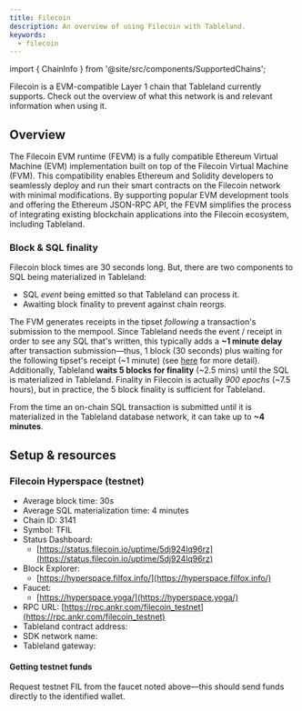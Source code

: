 ```yaml
---
title: Filecoin
description: An overview of using Filecoin with Tableland.
keywords:
  - filecoin
---
```


import { ChainInfo } from '@site/src/components/SupportedChains';

Filecoin is a EVM-compatible Layer 1 chain that Tableland currently supports. Check out the overview of what this network is and relevant information when using it.

## Overview

The Filecoin EVM runtime (FEVM) is a fully compatible Ethereum Virtual Machine (EVM) implementation built on top of the Filecoin Virtual Machine (FVM). This compatibility enables Ethereum and Solidity developers to seamlessly deploy and run their smart contracts on the Filecoin network with minimal modifications. By supporting popular EVM development tools and offering the Ethereum JSON-RPC API, the FEVM simplifies the process of integrating existing blockchain applications into the Filecoin ecosystem, including Tableland.

### Block & SQL finality

Filecoin block times are 30 seconds long. But, there are two components to SQL being materialized in Tableland:

- SQL _event_ being emitted so that Tableland can process it.
- Awaiting block finality to prevent against chain reorgs.

The FVM generates receipts in the tipset _following_ a transaction's submission to the mempool. Since Tableland needs the event / receipt in order to see any SQL that's written, this typically adds a **~1 minute delay** after transaction submission—thus, 1 block (30 seconds) plus waiting for the following tipset's receipt (~1 minute) (see [here](https://docs.filecoin.io/smart-contracts/developing-contracts/best-practices/#consistently-generating-transaction-receipts) for more detail). Additionally, Tableland **waits 5 blocks for finality** (~2.5 mins) until the SQL is materialized in Tableland. Finality in Filecoin is actually _900 epochs_ (~7.5 hours), but in practice, the 5 block finality is sufficient for Tableland.

From the time an on-chain SQL transaction is submitted until it is materialized in the Tableland database network, it can take up to **~4 minutes**.

## Setup & resources

<!-- ### Filecoin (mainnet)

- Average block time: 30s
- Average SQL materialization time: 4 minutes
- Chain ID: 314
- Symbol: FIL
- Status Dashboard:
  - [https://status.filecoin.io/](https://status.filecoin.io/)
- Block Explorer:
  - [https://filfox.info](https://filfox.info)
- RPC URL: [https://rpc.ankr.com/filecoin](https://rpc.ankr.com/filecoin)
- Tableland contract address: <ChainInfo chain='filecoin' info='contractAddress' />
- SDK network name: <ChainInfo chain='filecoin' info='chainName' />
- Tableland gateway: <ChainInfo chain='filecoin' info='baseUrl' /> -->

### Filecoin Hyperspace (testnet)

- Average block time: 30s
- Average SQL materialization time: 4 minutes
- Chain ID: 3141
- Symbol: TFIL
- Status Dashboard:
  - [https://status.filecoin.io/uptime/5dj924lq96rz](https://status.filecoin.io/uptime/5dj924lq96rz)
- Block Explorer:
  - [https://hyperspace.filfox.info/](https://hyperspace.filfox.info/)
- Faucet:
  - [https://hyperspace.yoga/](https://hyperspace.yoga/)
- RPC URL: [https://rpc.ankr.com/filecoin_testnet](https://rpc.ankr.com/filecoin_testnet)
- Tableland contract address: <ChainInfo chain='filecoin-hyperspace' info='contractAddress' />
- SDK network name: <ChainInfo chain='filecoin-hyperspace' info='chainName' />
- Tableland gateway: <ChainInfo chain='filecoin-hyperspace' info='baseUrl' />

#### Getting testnet funds

Request testnet FIL from the faucet noted above—this should send funds directly to the identified wallet.
